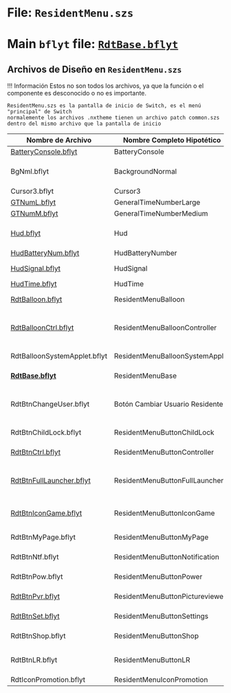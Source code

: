 # File: `ResidentMenu.szs`
# Main `bflyt` file: [`RdtBase.bflyt`](RdtBase.bflyt.md)

## Archivos de Diseño en `ResidentMenu.szs`

<!-- prettier-ignore -->
!!! Información
    Estos no son todos los archivos, ya que la función o el componente es desconocido o no es importante.
	
	ResidentMenu.szs es la pantalla de inicio de Switch, es el menú "principal" de Switch
	normalemente los archivos .nxtheme tienen un archivo patch common.szs dentro del mismo archivo que la pantalla de inicio

| Nombre de Archivo                               | Nombre Completo Hipotético     | Función                                                                       |
| ------------------------------------------------ | ------------------------------ | ------------------------------------------------------------------------------ |
| [BatteryConsole.bflyt](BatteryConsole.bflyt)     | BatteryConsole                 | Batería (Ícono)  							 									 |
| BgNml.bflyt                                      | BackgroundNormal               | Contiene el panel de fondo del menú + '[exelixbg](../../../definitions.md#exelixbg)' |
| Cursor3.bflyt                                    | Cursor3                        | Cursor                                                                         |
| [GTNumL.bflyt](GTNumL.bflyt)                    | GeneralTimeNumberLarge         | Hora (Números)                                                                |
| [GTNumM.bflyt](GTNumM.bflyt)                    | GeneralTimeNumberMedium        | Hora (Números)                                                                |
| [Hud.bflyt](Hud.bflyt)                          | Hud                            | Envoltura para todos los demás componentes del hud                              |
| [HudBatteryNum.bflyt](HudBatteryNum.bflyt)      | HudBatteryNumber               | Batería (Porcentaje)                                                           |
| [HudSignal.bflyt](HudSignal.bflyt)              | HudSignal                      | Indicador de conexión de red                                                  |
| [HudTime.bflyt](HudTime.bflyt)                  | HudTime                        | Hora (AM, PM, Colon)                                                           |
| [RdtBalloon.bflyt](RdtBalloon.bflyt)            | ResidentMenuBalloon            | Globo de nombre de la aplicación                                               |
| [RdtBalloonCtrl.bflyt](RdtBalloonCtrl.bflyt)    | ResidentMenuBalloonController  | Notificación emergente de conexión/desconexión del controlador                   |
| RdtBalloonSystemApplet.bflyt                    | ResidentMenuBalloonSystemApplet| Globo de nombre de applet                                                      |
| **[RdtBase.bflyt](RdtBase.bflyt.md)**           | ResidentMenuBase               | El contenedor principal                                                        |
| RdtBtnChangeUser.bflyt                          | Botón Cambiar Usuario Residente| :material-alpha-y-circle: Texto de cambio de usuario (generalmente azul)        |
| RdtBtnChildLock.bflyt                           | ResidentMenuButtonChildLock    | Botón de bloqueo infantil                                                      |
| [RdtBtnCtrl.bflyt](RdtBtnCtrl.bflyt)            | ResidentMenuButtonController   | Botón del applet del controlador                                               |
| [RdtBtnFullLauncher.bflyt](RdtBtnFullLauncher.bflyt)| ResidentMenuButtonFullLauncher| Abrir el lanzador completo (menú de todas las aplicaciones)                    |
| [RdtBtnIconGame.bflyt](RdtBtnIconGame.bflyt)    | ResidentMenuButtonIconGame     | Diseño del icono del juego. Se utiliza para los 12 iconos                       |
| RdtBtnMyPage.bflyt                              | ResidentMenuButtonMyPage       | Botón de cuenta de usuario                                                    |
| RdtBtnNtf.bflyt                                 | ResidentMenuButtonNotification | Botón de applet de noticias                                                    |
| RdtBtnPow.bflyt                                 | ResidentMenuButtonPower        | Botón de applet de energía                                                     |
| [RdtBtnPvr.bflyt](RdtBtnPvr.bflyt)             | ResidentMenuButtonPictureviewer| Botón de applet de álbum                                                       |
| [RdtBtnSet.bflyt](RdtBtnSet.bflyt)             | ResidentMenuButtonSettings     | Botón de applet de configuración                                                |
| RdtBtnShop.bflyt                                | ResidentMenuButtonShop         | Botón de applet de eShop                                                       |
| RdtBtnLR.bflyt                                  | ResidentMenuButtonLR           | Botón de applet de Nintendo Switch Online                                      |
| RdtIconPromotion.bflyt                          | ResidentMenuIconPromotion      |                                                                                |
